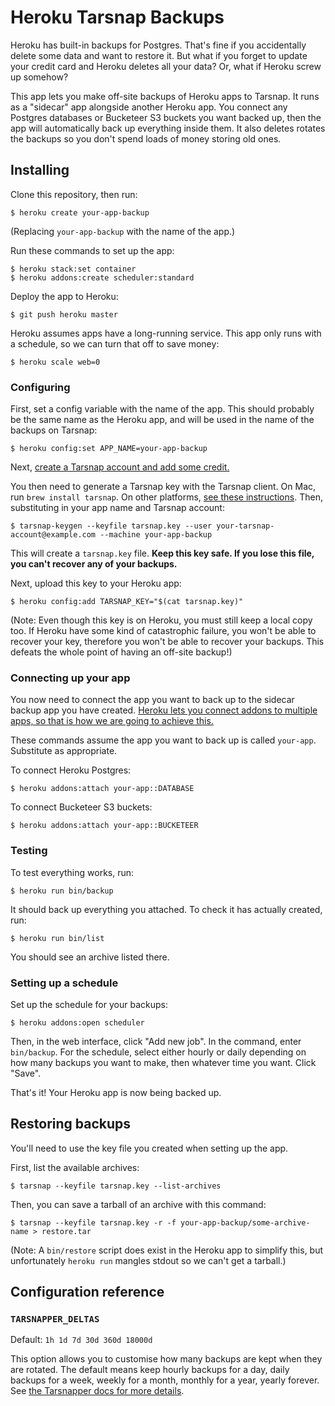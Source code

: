 # Heroku Tarsnap Backups

Heroku has built-in backups for Postgres. That's fine if you accidentally delete some data and want to restore it. But what if you forget to update your credit card and Heroku deletes all your data? Or, what if Heroku screw up somehow?

This app lets you make off-site backups of Heroku apps to Tarsnap. It runs as a "sidecar" app alongside another Heroku app. You connect any Postgres databases or Bucketeer S3 buckets you want backed up, then the app will automatically back up everything inside them. It also deletes rotates the backups so you don't spend loads of money storing old ones.

## Installing

Clone this repository, then run:

    $ heroku create your-app-backup

(Replacing `your-app-backup` with the name of the app.)

Run these commands to set up the app:

    $ heroku stack:set container
    $ heroku addons:create scheduler:standard

Deploy the app to Heroku:

    $ git push heroku master

Heroku assumes apps have a long-running service. This app only runs with a schedule, so we can turn that off to save money:

    $ heroku scale web=0

### Configuring

First, set a config variable with the name of the app. This should probably be the same name as the Heroku app, and will be used in the name of the backups on Tarsnap:

    $ heroku config:set APP_NAME=your-app-backup

Next, [create a Tarsnap account and add some credit.](https://www.tarsnap.com/)

You then need to generate a Tarsnap key with the Tarsnap client. On Mac, run `brew install tarsnap`. On other platforms, [see these instructions](https://www.tarsnap.com/download.html). Then, substituting in your app name and Tarsnap account:

    $ tarsnap-keygen --keyfile tarsnap.key --user your-tarsnap-account@example.com --machine your-app-backup

This will create a `tarsnap.key` file. **Keep this key safe. If you lose this file, you can't recover any of your backups.**

Next, upload this key to your Heroku app:

    $ heroku config:add TARSNAP_KEY="$(cat tarsnap.key)"

(Note: Even though this key is on Heroku, you must still keep a local copy too. If Heroku have some kind of catastrophic failure, you won't be able to recover your key, therefore you won't be able to recover your backups. This defeats the whole point of having an off-site backup!)

### Connecting up your app

You now need to connect the app you want to back up to the sidecar backup app you have created. [Heroku lets you connect addons to multiple apps, so that is how we are going to achieve this.](https://devcenter.heroku.com/articles/managing-add-ons#using-the-dashboard-attaching-an-add-on-to-another-app)

These commands assume the app you want to back up is called `your-app`. Substitute as appropriate.

To connect Heroku Postgres:

    $ heroku addons:attach your-app::DATABASE

To connect Bucketeer S3 buckets:

    $ heroku addons:attach your-app::BUCKETEER

### Testing

To test everything works, run:

    $ heroku run bin/backup

It should back up everything you attached. To check it has actually created, run:

    $ heroku run bin/list

You should see an archive listed there.

### Setting up a schedule

Set up the schedule for your backups:

    $ heroku addons:open scheduler

Then, in the web interface, click "Add new job". In the command, enter `bin/backup`. For the schedule, select either hourly or daily depending on how many backups you want to make, then whatever time you want. Click "Save".

That's it! Your Heroku app is now being backed up.

## Restoring backups

You'll need to use the key file you created when setting up the app.

First, list the available archives:

    $ tarsnap --keyfile tarsnap.key --list-archives

Then, you can save a tarball of an archive with this command:

    $ tarsnap --keyfile tarsnap.key -r -f your-app-backup/some-archive-name > restore.tar

(Note: A `bin/restore` script does exist in the Heroku app to simplify this, but unfortunately `heroku run` mangles stdout so we can't get a tarball.)

## Configuration reference

### `TARSNAPPER_DELTAS`

Default: `1h 1d 7d 30d 360d 18000d`

This option allows you to customise how many backups are kept when they are rotated. The default means keep hourly backups for a day, daily backups for a week, weekly for a month, monthly for a year, yearly forever. See [the Tarsnapper docs for more details](https://github.com/miracle2k/tarsnapper).
